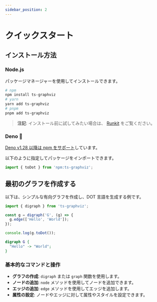 ```yaml
---
sidebar_position: 2
---
```

# クイックスタート

## インストール方法

### Node.js
パッケージマネージャーを使用してインストールできます。

```bash
# npm
npm install ts-graphviz
# yarn
yarn add ts-graphviz
# pnpm
pnpm add ts-graphviz
```

> **注記**: インストール前に試してみたい場合は、 [Runkit](https://npm.runkit.com/ts-graphviz) をご覧ください。

### Deno 🦕

[Deno v1.28 以降は npm をサポート](https://deno.land/manual/node/npm_specifiers)しています。

以下のように指定してパッケージをインポートできます。

```ts
import { toDot } from 'npm:ts-graphviz';
```

## 最初のグラフを作成する
以下は、シンプルな有向グラフを作成し、DOT 言語を生成する例です。

```ts
import { digraph } from 'ts-graphviz';

const g = digraph('G', (g) => {
  g.edge(['Hello', 'World']);
});

console.log(g.toDot());
```

```dot
digraph G {
  "Hello" -> "World";
}
```

### 基本的なコマンドと操作

- **グラフの作成**: `digraph` または `graph` 関数を使用します。
- **ノードの追加**: `node` メソッドを使用してノードを追加できます。
- **エッジの追加**: `edge` メソッドを使用してエッジを追加します。
- **属性の設定**: ノードやエッジに対して属性やスタイルを設定できます。
